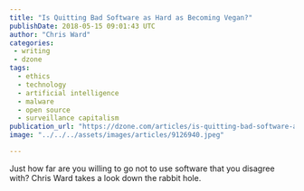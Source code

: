 ```yaml
---
title: "Is Quitting Bad Software as Hard as Becoming Vegan?"
publishDate: 2018-05-15 09:01:43 UTC
author: "Chris Ward"
categories:
 - writing
 - dzone
tags:
  - ethics
  - technology
  - artificial intelligence
  - malware
  - open source
  - surveillance capitalism
publication_url: "https://dzone.com/articles/is-quitting-bad-software-as-hard-as-becoming-vegan"
image: "../../../assets/images/articles/9126940.jpeg"

---
```

Just how far are you willing to go not to use software that you disagree with? Chris Ward takes a look down the rabbit hole.

